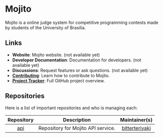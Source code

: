 # Mojito

Mojito is a online judge system for competitive programming contests made by
students of the University of Brasilia.

## Links

- **Website**: Mojito website. (not available yet)
- **Developer Documentation**: Documentation for developers. (not available yet)
- **Discussions**: Request features or ask questions. (not available yet)
- [**Contributing**](https://github.com/mojitoteam/.github/blob/main/.github/CONTRIBUTING.md): Learn how to contribute to Mojito.
- [**Project Tracker**](https://github.com/orgs/mojitoteam/projects/1): Full GitHub project overview.

## Repositories

Here is a list of important repositories and who is managing each:

|Repository|Description|Maintainer(s)|
|:-:|:-:|:-:|
|[api](https://github.com/mojitoteam/api)|Repository for Mojito API service.|[bitterteriyaki](https://github.com/bitterteriyaki)|
